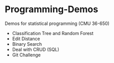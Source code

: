 # Programming-Demos
Demos for statistical programming (CMU 36-650)
- Classification Tree and Random Forest
- Edit Distance
- Binary Search
- Deal with CRUD (SQL)
- Git Challenge
